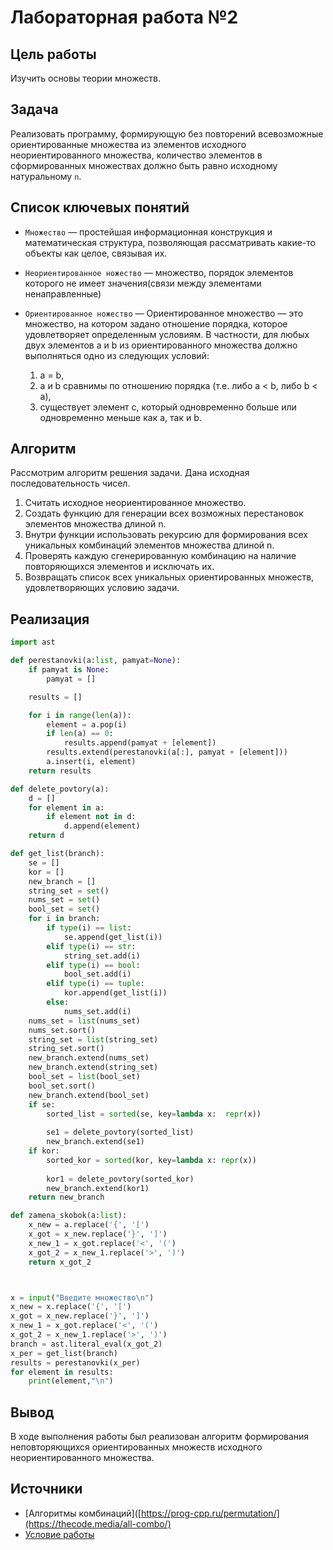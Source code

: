 # Лабораторная работа №2
## Цель работы

Изучить основы теории множеств.

## Задача

Реализовать программу, формирующую без повторений всевозможные ориентированные множества из элементов исходного неориентированного множества, количество элементов в сформированных множествах должно быть равно исходному натуральному `n`.

## Список ключевых понятий

- `Множество` — простейшая информационная конструкция и математическая структура,
позволяющая рассматривать какие-то объекты как целое, связывая их.
- `Неориентированное ножество` — множество, порядок элементов которого не имеет значения(связи между элементами ненаправленные)
- `Ориентированное ножество` — Ориентированное множество — это множество, на котором задано отношение порядка, которое удовлетворяет определенным условиям. В частности, для любых двух элементов a и b из ориентированного множества должно выполняться одно из следующих условий:

    1) a = b,
    2) a и b сравнимы по отношению порядка (т.е. либо a < b, либо b < a),
    3) существует элемент c, который одновременно больше или одновременно меньше как a, так и b.

## Алгоритм

Рассмотрим алгоритм решения задачи. Дана исходная последовательность чисел.

1. Считать исходное неориентированное множество.
2. Создать функцию для генерации всех возможных перестановок элементов множества длиной n.
3. Внутри функции использовать рекурсию для формирования всех уникальных комбинаций элементов множества длиной n.
4. Проверять каждую сгенерированную комбинацию на наличие повторяющихся элементов и исключать их.
5. Возвращать список всех уникальных ориентированных множеств, удовлетворяющих условию задачи.

## Реализация
```python
import ast

def perestanovki(a:list, pamyat=None):
    if pamyat is None:
        pamyat = []

    results = []

    for i in range(len(a)):
        element = a.pop(i)
        if len(a) == 0:
            results.append(pamyat + [element])
        results.extend(perestanovki(a[:], pamyat + [element]))
        a.insert(i, element)
    return results

def delete_povtory(a):
    d = []
    for element in a:
        if element not in d:
            d.append(element)
    return d     

def get_list(branch):
    se = []
    kor = []
    new_branch = []
    string_set = set()
    nums_set = set()
    bool_set = set()
    for i in branch:
        if type(i) == list:
            se.append(get_list(i))
        elif type(i) == str:
            string_set.add(i)
        elif type(i) == bool:
            bool_set.add(i)
        elif type(i) == tuple:
            kor.append(get_list(i))
        else:
            nums_set.add(i)
    nums_set = list(nums_set)
    nums_set.sort()
    string_set = list(string_set)
    string_set.sort()
    new_branch.extend(nums_set)
    new_branch.extend(string_set)
    bool_set = list(bool_set)
    bool_set.sort()
    new_branch.extend(bool_set)
    if se:
        sorted_list = sorted(se, key=lambda x:  repr(x))
       
        se1 = delete_povtory(sorted_list)
        new_branch.extend(se1)
    if kor:
        sorted_kor = sorted(kor, key=lambda x: repr(x))
        
        kor1 = delete_povtory(sorted_kor)
        new_branch.extend(kor1)
    return new_branch

def zamena_skobok(a:list):
    x_new = a.replace('{', '[')
    x_got = x_new.replace('}', ']')
    x_new_1 = x_got.replace('<', '(')
    x_got_2 = x_new_1.replace('>', ')')
    return x_got_2



x = input("Введите множество\n")
x_new = x.replace('{', '[')
x_got = x_new.replace('}', ']')
x_new_1 = x_got.replace('<', '(')
x_got_2 = x_new_1.replace('>', ')')
branch = ast.literal_eval(x_got_2)
x_per = get_list(branch)
results = perestanovki(x_per)
for element in results:
    print(element,"\n")
```

## Вывод

В ходе выполнения работы был реализован алгоритм формирования неповторяющихся ориентированных множеств исходного неориентированного множества.

## Источники

- [Алгоритмы комбинаций]([https://prog-cpp.ru/permutation/](https://thecode.media/all-combo/)
- [Условие работы](https://drive.google.com/drive/folders/1SLcF9njDTaNUacXMA9Nrqm7FUS7MnNsI)
